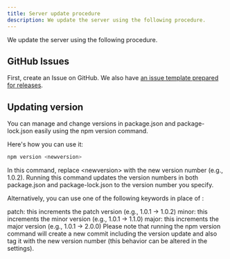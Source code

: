 ```yaml
---
title: Server update procedure
description: We update the server using the following procedure.
---
```


We update the server using the following procedure.

## GitHub Issues

First, create an Issue on GitHub. We also have [an issue template prepared for releases](https://github.com/sinProject-Inc/talk/blob/main/.github/ISSUE_TEMPLATE/release.md).

## Updating version

You can manage and change versions in package.json and package-lock.json easily using the npm version command.

Here's how you can use it:

```bash
npm version <newversion>
```

In this command, replace &lt;newversion&gt; with the new version number (e.g., 1.0.2). Running this command updates the version numbers in both package.json and package-lock.json to the version number you specify.

Alternatively, you can use one of the following keywords in place of <newversion>:

patch: this increments the patch version (e.g., 1.0.1 -> 1.0.2)
minor: this increments the minor version (e.g., 1.0.1 -> 1.1.0)
major: this increments the major version (e.g., 1.0.1 -> 2.0.0)
Please note that running the npm version command will create a new commit including the version update and also tag it with the new version number (this behavior can be altered in the settings).
